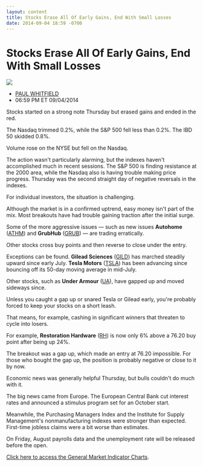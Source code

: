```yaml
---
layout: content
title: Stocks Erase All Of Early Gains, End With Small Losses
date: 2014-09-04 18:59 -0700
---
```



Stocks Erase All Of Early Gains, End With Small Losses
=======================================================


![](https://www.investors.com/wp-content/uploads/ibd-migrated-images/MPv_140905_635454412251670388.png)

* [PAUL WHITFIELD](https://www.investors.com/author/whitfieldp/ "Posts by PAUL WHITFIELD")
* 06:59 PM ET 09/04/2014




Stocks started on a strong note Thursday but erased gains and ended in the red.

  

The Nasdaq trimmed 0.2%, while the S&P 500 fell less than 0.2%. The IBD 50 skidded 0.8%.

  

Volume rose on the NYSE but fell on the Nasdaq.

  

The action wasn't particularly alarming, but the indexes haven't accomplished much in recent sessions. The S&P 500 is finding resistance at the 2000 area, while the Nasdaq also is having trouble making price progress. Thursday was the second straight day of negative reversals in the indexes.

  

For individual investors, the situation is challenging.

  

Although the market is in a confirmed uptrend, easy money isn't part of the mix. Most breakouts have had trouble gaining traction after the initial surge.

  

Some of the more aggressive issues — such as new issues **Autohome** ([ATHM](https://research.investors.com/quote.aspx?symbol=ATHM)) and **GrubHub** ([GRUB](https://research.investors.com/quote.aspx?symbol=GRUB)) — are trading erratically.

  

Other stocks cross buy points and then reverse to close under the entry.

  

Exceptions can be found. **Gilead Sciences** ([GILD](https://research.investors.com/quote.aspx?symbol=GILD)) has marched steadily upward since early July. **Tesla Motors** ([TSLA](https://research.investors.com/quote.aspx?symbol=TSLA)) has been advancing since bouncing off its 50-day moving average in mid-July.

  

Other stocks, such as **Under Armour** ([UA](https://research.investors.com/quote.aspx?symbol=UA)), have gapped up and moved sideways since.

  

Unless you caught a gap up or snared Tesla or Gilead early, you're probably forced to keep your stocks on a short leash.

  

That means, for example, cashing in significant winners that threaten to cycle into losers.

  

For example, **Restoration Hardware** ([RH](https://research.investors.com/quote.aspx?symbol=RH)) is now only 6% above a 76.20 buy point after being up 24%.

  

The breakout was a gap up, which made an entry at 76.20 impossible. For those who bought the gap up, the position is probably negative or close to it by now.

  

Economic news was generally helpful Thursday, but bulls couldn't do much with it.

  

The big news came from Europe. The European Central Bank cut interest rates and announced a stimulus program set for an October start.

  

Meanwhile, the Purchasing Managers Index and the Institute for Supply Management's nonmanufacturing indexes were stronger than expected. First-time jobless claims were a bit worse than estimates.

  

On Friday, August payrolls data and the unemployment rate will be released before the open.

  

[Click here to access the General Market Indicator Charts](https://www.investors.com/pdf/GMI_090514.pdf).




